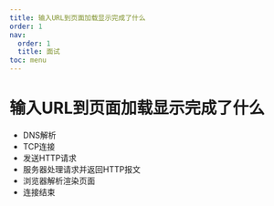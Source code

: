 ```yaml
---
title: 输入URL到页面加载显示完成了什么
order: 1
nav:
  order: 1
  title: 面试
toc: menu
---
```


# 输入URL到页面加载显示完成了什么

- DNS解析
- TCP连接
- 发送HTTP请求
- 服务器处理请求并返回HTTP报文
- 浏览器解析渲染页面
- 连接结束